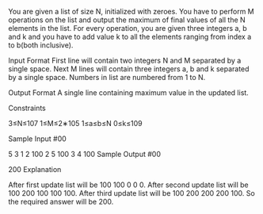 You are given a list of size N, initialized with zeroes. You have to perform M operations on the list and output the maximum of final values of all the N elements in the list. For every operation, you are given three integers a, b and k and you have to add value k to all the elements ranging from index a to b(both inclusive).

Input Format 
First line will contain two integers N and M separated by a single space.
Next M lines will contain three integers a, b and k separated by a single space.
Numbers in list are numbered from 1 to N.

Output Format 
A single line containing maximum value in the updated list.

Constraints

3≤N≤107
1≤M≤2∗105
1≤a≤b≤N
0≤k≤109

Sample Input #00

5 3
1 2 100
2 5 100
3 4 100
Sample Output #00

200
Explanation

After first update list will be 100 100 0 0 0. 
After second update list will be 100 200 100 100 100.
After third update list will be 100 200 200 200 100.
So the required answer will be 200.
